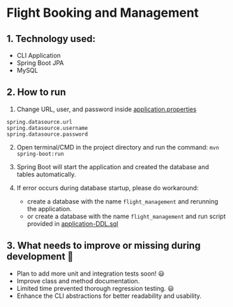 # Flight Booking and Management

## 1. Technology used:
* CLI Application
* Spring Boot JPA
* MySQL

## 2. How to run
1. Change URL, user, and password inside [application.properties](src/main/resources/application.properties)
```
spring.datasource.url
spring.datasource.username
spring.datasource.password
```
2. Open terminal/CMD in the project directory and run the command:
```mvn spring-boot:run```

3. Spring Boot will start the application and created the database and tables automatically.
4. If error occurs during database startup, please do workaround:
   * create a database with the name `flight_management` and rerunning the application.
   * or create a database with the name `flight_management` and run script provided in [application-DDL.sql](db/application-DDL.sql)

## 3. What needs to improve or missing during development :hammer:
* Plan to add more unit and integration tests soon! :smiley:
* Improve class and method documentation.
* Limited time prevented thorough regression testing. :smiley:
* Enhance the CLI abstractions for better readability and usability.